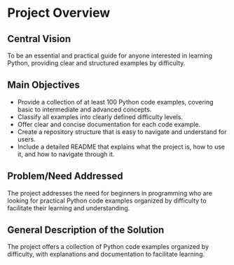 # Project Overview

## Central Vision

To be an essential and practical guide for anyone interested in learning Python, providing clear and structured examples by difficulty.

## Main Objectives

- Provide a collection of at least 100 Python code examples, covering basic to intermediate and advanced concepts.
- Classify all examples into clearly defined difficulty levels.
- Offer clear and concise documentation for each code example.
- Create a repository structure that is easy to navigate and understand for users.
- Include a detailed README that explains what the project is, how to use it, and how to navigate through it.

## Problem/Need Addressed

The project addresses the need for beginners in programming who are looking for practical Python code examples organized by difficulty to facilitate their learning and understanding.

## General Description of the Solution

The project offers a collection of Python code examples organized by difficulty, with explanations and documentation to facilitate learning.
